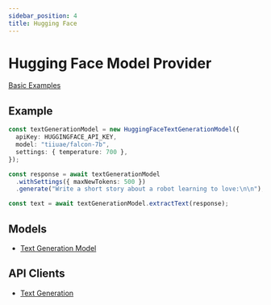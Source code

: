 ```yaml
---
sidebar_position: 4
title: Hugging Face
---
```


# Hugging Face Model Provider

[Basic Examples](https://github.com/lgrammel/ai-utils.js/tree/main/examples/basic/src/model-provider/huggingface)

## Example

```ts
const textGenerationModel = new HuggingFaceTextGenerationModel({
  apiKey: HUGGINGFACE_API_KEY,
  model: "tiiuae/falcon-7b",
  settings: { temperature: 700 },
});

const response = await textGenerationModel
  .withSettings({ maxNewTokens: 500 })
  .generate("Write a short story about a robot learning to love:\n\n");

const text = await textGenerationModel.extractText(response);
```

## Models

- [Text Generation Model](/api/classes/HuggingFaceTextGenerationModel)

## API Clients

- [Text Generation](/api/modules/#callhuggingfacetextgenerationapi)
